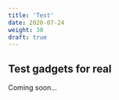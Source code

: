 ```yaml
---
title: 'Test'
date: 2020-07-24
weight: 30
draft: true
---
```


## Test gadgets for real

Coming soon...
